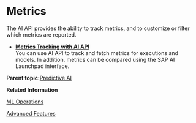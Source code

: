<!-- loio36f8beccac824aaf98a0cf51dcc71522 -->

# Metrics

The AI API provides the ability to track metrics, and to customize or filter which metrics are reported.

-   **[Metrics Tracking with AI API](metrics-tracking-with-ai-api-9a335bd.md "You can use AI API to track and fetch metrics for executions and models. In addition, metrics can be compared using the SAP AI Launchpad interface. ")**  
You can use AI API to track and fetch metrics for executions and models. In addition, metrics can be compared using the SAP AI Launchpad interface.

**Parent topic:**[Predictive AI](predictive-ai-6c3b730.md "")

**Related Information**  


[ML Operations](ml-operations-7f5aa9b.md "This section guides you through the end-to-end AI lifecycle of SAP AI Core.")

[Advanced Features](advanced-features-24f2fbb.md "Explore advanced features, within SAP AI Core.")

